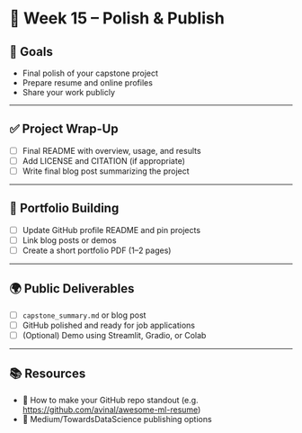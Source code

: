 # 📘 Week 15 – Polish & Publish

## 🎯 Goals
- Final polish of your capstone project
- Prepare resume and online profiles
- Share your work publicly

---

## ✅ Project Wrap-Up
- [ ] Final README with overview, usage, and results
- [ ] Add LICENSE and CITATION (if appropriate)
- [ ] Write final blog post summarizing the project

---

## 🧩 Portfolio Building
- [ ] Update GitHub profile README and pin projects
- [ ] Link blog posts or demos
- [ ] Create a short portfolio PDF (1–2 pages)

---

## 🌍 Public Deliverables
- [ ] `capstone_summary.md` or blog post
- [ ] GitHub polished and ready for job applications
- [ ] (Optional) Demo using Streamlit, Gradio, or Colab

---

## 📚 Resources
- 📘 How to make your GitHub repo standout (e.g. https://github.com/avinal/awesome-ml-resume)
- 📘 Medium/TowardsDataScience publishing options
